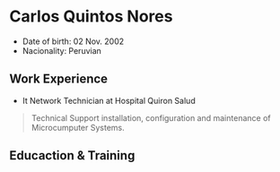 # Carlos Quintos Nores
* Date of birth: 02 Nov. 2002
* Nacionality: Peruvian

## Work Experience
- It Network Technician at Hospital Quiron Salud
> Technical Support installation, configuration and maintenance of Microcumputer Systems.

## Educaction & Training